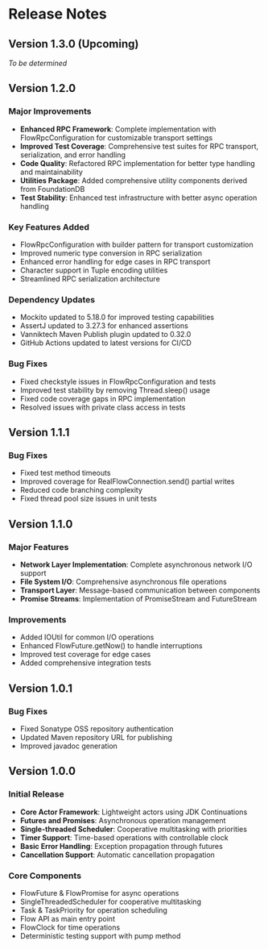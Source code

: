 # Release Notes

## Version 1.3.0 (Upcoming)

_To be determined_

## Version 1.2.0

### Major Improvements
- **Enhanced RPC Framework**: Complete implementation with FlowRpcConfiguration for customizable transport settings
- **Improved Test Coverage**: Comprehensive test suites for RPC transport, serialization, and error handling
- **Code Quality**: Refactored RPC implementation for better type handling and maintainability
- **Utilities Package**: Added comprehensive utility components derived from FoundationDB
- **Test Stability**: Enhanced test infrastructure with better async operation handling

### Key Features Added
- FlowRpcConfiguration with builder pattern for transport customization
- Improved numeric type conversion in RPC serialization
- Enhanced error handling for edge cases in RPC transport
- Character support in Tuple encoding utilities
- Streamlined RPC serialization architecture

### Dependency Updates
- Mockito updated to 5.18.0 for improved testing capabilities
- AssertJ updated to 3.27.3 for enhanced assertions
- Vanniktech Maven Publish plugin updated to 0.32.0
- GitHub Actions updated to latest versions for CI/CD

### Bug Fixes
- Fixed checkstyle issues in FlowRpcConfiguration and tests
- Improved test stability by removing Thread.sleep() usage
- Fixed code coverage gaps in RPC implementation
- Resolved issues with private class access in tests

## Version 1.1.1

### Bug Fixes
- Fixed test method timeouts
- Improved coverage for RealFlowConnection.send() partial writes
- Reduced code branching complexity
- Fixed thread pool size issues in unit tests

## Version 1.1.0

### Major Features
- **Network Layer Implementation**: Complete asynchronous network I/O support
- **File System I/O**: Comprehensive asynchronous file operations
- **Transport Layer**: Message-based communication between components
- **Promise Streams**: Implementation of PromiseStream and FutureStream

### Improvements
- Added IOUtil for common I/O operations
- Enhanced FlowFuture.getNow() to handle interruptions
- Improved test coverage for edge cases
- Added comprehensive integration tests

## Version 1.0.1

### Bug Fixes
- Fixed Sonatype OSS repository authentication
- Updated Maven repository URL for publishing
- Improved javadoc generation

## Version 1.0.0

### Initial Release
- **Core Actor Framework**: Lightweight actors using JDK Continuations
- **Futures and Promises**: Asynchronous operation management
- **Single-threaded Scheduler**: Cooperative multitasking with priorities
- **Timer Support**: Time-based operations with controllable clock
- **Basic Error Handling**: Exception propagation through futures
- **Cancellation Support**: Automatic cancellation propagation

### Core Components
- FlowFuture & FlowPromise for async operations
- SingleThreadedScheduler for cooperative multitasking
- Task & TaskPriority for operation scheduling
- Flow API as main entry point
- FlowClock for time operations
- Deterministic testing support with pump method